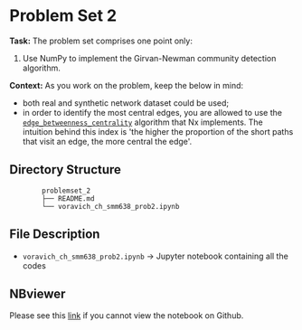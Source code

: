 # **Problem Set 2**

**Task:** The problem set comprises one point only:

  1.   Use NumPy to implement the Girvan-Newman community detection algorithm.

**Context:** As you work on the problem, keep the below in mind:

- both real and synthetic network dataset could be used;
- in order to identify the most central edges, you are allowed to use the [`edge_betweenness_centrality`](https://networkx.org/documentation/stable/reference/algorithms/generated/networkx.algorithms.centrality.edge_betweenness_centrality.html#networkx.algorithms.centrality.edge_betweenness_centrality) algorithm that Nx implements. The intuition behind this index is 'the higher the proportion of the short paths that visit an edge, the more central the edge'.

## **Directory Structure**

```
        problemset_2
        ├── README.md
        └── voravich_ch_smm638_prob2.ipynb

```

## File Description
-   `voravich_ch_smm638_prob2.ipynb` -> Jupyter notebook containing all the codes

## NBviewer
Please see this [link](https://nbviewer.jupyter.org/github/voravich-ch/cass_ba_problemsets/blob/master/network_analytics/problemset_2/voravich_ch_smm638_prob2.ipynb) if you cannot view the notebook on Github.
